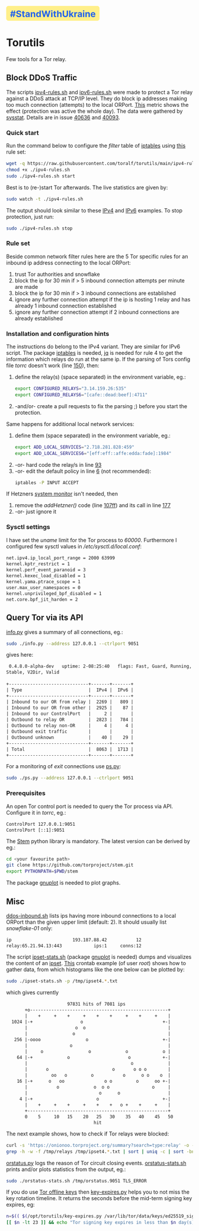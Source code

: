 [![StandWithUkraine](https://raw.githubusercontent.com/vshymanskyy/StandWithUkraine/main/badges/StandWithUkraine.svg)](https://github.com/vshymanskyy/StandWithUkraine/blob/main/docs/README.md)

# Torutils

Few tools for a Tor relay.

## Block DDoS Traffic

The scripts [ipv4-rules.sh](./ipv4-rules.sh) and [ipv6-rules.sh](./ipv6-rules.sh) were made
to protect a Tor relay against a DDoS attack at TCP/IP level.
They do block ip addresses making too much connection (attempts) to the local ORPort.
[This](./doc/network-metric.svg) metric shows the effect (protection was active the whole day).
The data were gathered by [sysstat](http://pagesperso-orange.fr/sebastien.godard/).
Details are in issue [40636](https://gitlab.torproject.org/tpo/core/tor/-/issues/40636)
and [40093](https://gitlab.torproject.org/tpo/community/support/-/issues/40093#note_2841393).

### Quick start
Run the command below to configure the _filter_  table of [iptables](https://upload.wikimedia.org/wikipedia/commons/3/37/Netfilter-packet-flow.svg) using [this](#rule-set) rule set:

```bash
wget -q https://raw.githubusercontent.com/toralf/torutils/main/ipv4-rules.sh -O ipv4-rules.sh
chmod +x ./ipv4-rules.sh
sudo ./ipv4-rules.sh start
```

Best is to (re-)start Tor afterwards.
The live statistics are given by:

```bash
sudo watch -t ./ipv4-rules.sh
```

The output should look similar to these [IPv4](./doc/iptables-L.txt) and [IPv6](./doc/ip6tables-L.txt) examples.
To stop protection, just run:

```bash
sudo ./ipv4-rules.sh stop
```

### Rule set
Beside common network filter rules here are the 5 Tor specific rules for an inbound ip address connecting to the local ORPort:

1. trust Tor authorities and snowflake
2. block the ip for 30 min if > 5 inbound connection attempts per minute are made
3. block the ip for 30 min if > 3 inbound connections are established
4. ignore any further connection attempt if the ip is hosting 1 relay and has already 1 inbound connection established
5. ignore any further connection attempt if 2 inbound connections are already established

### Installation and configuration hints
The instructions do belong to the IPv4 variant. They are similar for IPv6 script.
The package [iptables](https://www.netfilter.org/projects/iptables/) is needed,
[jq](https://stedolan.github.io/jq/) is needed for rule 4 to get the information which relays do run at the same ip.
If the parsing of Tors config file _torrc_ doesn't work (line [150](ipv4-rules.sh#L150)), then:
1. define the relay(s) (space separated) in the environment variable, eg.:
    ```bash
    export CONFIGURED_RELAYS="3.14.159.26:535"
    export CONFIGURED_RELAYS6="[cafe::dead:beef]:4711"
    ```
1. -and/or- create a pull requests to fix the parsing ;)
before you start the protection.

Same happens for additional local network services:
1. define them (space separated) in the environment variable, eg.:
    ```bash
    export ADD_LOCAL_SERVICES="2.718.281.828:459"
    export ADD_LOCAL_SERVICES6="[eff:eff::affe:edda:fade]:1984"
    ```
1. -or- hard code the relay/s in line [93](ipv4-rules.sh#L93)
1. -or- edit the default policy in line [6](ipv4-rules.sh#L6) (not recommended):
    ```bash
    iptables -P INPUT ACCEPT
    ```

If Hetzners [system monitor](https://docs.hetzner.com/robot/dedicated-server/security/system-monitor/) isn't needed, then
1. remove the _addHetzner()_ code (line [107ff](ipv4-rules.sh#L107)) and its call in line [177](ipv4-rules.sh#L177)
1. -or- just ignore it

### Sysctl settings

I have set the _uname_ limit for the Tor process to _60000_.
Furthermore I configured few sysctl values in _/etc/sysctl.d/local.conf_:

```console
net.ipv4.ip_local_port_range = 2000 63999
kernel.kptr_restrict = 1
kernel.perf_event_paranoid = 3
kernel.kexec_load_disabled = 1
kernel.yama.ptrace_scope = 1
user.max_user_namespaces = 0
kernel.unprivileged_bpf_disabled = 1
net.core.bpf_jit_harden = 2
```

## Query Tor via its API

[info.py](./info.py) gives a summary of all  connections, eg.:

```bash
sudo ./info.py --address 127.0.0.1 --ctrlport 9051
```

gives here:

```console
 0.4.8.0-alpha-dev   uptime: 2-08:25:40   flags: Fast, Guard, Running, Stable, V2Dir, Valid

+------------------------------+-------+-------+
| Type                         |  IPv4 |  IPv6 |
+------------------------------+-------+-------+
| Inbound to our OR from relay |  2269 |   809 |
| Inbound to our OR from other |  2925 |    87 |
| Inbound to our ControlPort   |     2 |       |
| Outbound to relay OR         |  2823 |   784 |
| Outbound to relay non-OR     |     4 |     4 |
| Outbound exit traffic        |       |       |
| Outbound unknown             |    40 |    29 |
+------------------------------+-------+-------+
| Total                        |  8063 |  1713 |
+------------------------------+-------+-------+
```

For a monitoring of _exit_ connections use [ps.py](./ps.py):

```bash
sudo ./ps.py --address 127.0.0.1 --ctrlport 9051
```

### Prerequisites
An open Tor control port is needed to query the Tor process via API.
Configure it in _torrc_, eg.:

```console
ControlPort 127.0.0.1:9051
ControlPort [::1]:9051
```

The [Stem](https://stem.torproject.org/index.html) python library is mandatory.
The latest version can be derived by eg.:

```bash
cd <your favourite path>
git clone https://github.com/torproject/stem.git
export PYTHONPATH=$PWD/stem
```

The package [gnuplot](http://www.gnuplot.info/) is needed to plot graphs.

## Misc

[ddos-inbound.sh](./ddos-inbound.sh) lists ips having more inbound connections to a local ORPort than the given upper limit (default: 2).
It should usually list _snowflake-01_ only:

```console
ip                       193.187.88.42           12
relay:65.21.94.13:443            ips:1     conns:12
```

The script [ipset-stats.sh](./ipset-stats.sh) (package [gnuplot](http://www.gnuplot.info/) is needed)
dumps and visualizes the content of an [ipset](https://ipset.netfilter.org).
[This](./doc/crontab.txt) crontab example (of user _root_) shows how to gather data,
from which histograms like the one below can be plotted by:

```bash
sudo ./ipset-stats.sh -p /tmp/ipset4.*.txt
```

which gives currently
```console
                       97831 hits of 7081 ips
       +o----------------------------------------------------+
       |    +     +    +     +    +    +     +    +     +    |
  1024 |-+                  o                              +-|
       |                  o  o                               |
       |                 o                                   |
   256 |-oooo                 o                            +-|
       |                o                                    |
       |     o                 o             o             o |
    64 |-+             o                      o            +-|
       |                                       o             |
       |       o                        o       o o o        |
       |         oo   o         o           o      o o    o  |
    16 |-+      o   oo               o o         o      oo +-|
       |           o             o  o o                o     |
       |                           o      o                  |
     4 |-+                        o                        +-|
       |    +     +    +     +    +    +   o +    +     +    |
       +-----------------------------------------------------+
       0    5     10   15    20   25   30    35   40    45   50
                                 hit
```

The next example shows, how to check if Tor relays were blocked:

```bash
curl -s 'https://onionoo.torproject.org/summary?search=type:relay' -o - | jq -cr '.relays[].a' | tr '\[\]" ,' ' ' | xargs -n 1 | sort -u > /tmp/relays
grep -h -w -f /tmp/relays /tmp/ipset4.*.txt | sort | uniq -c | sort -bn
```

[orstatus.py](./orstatus.py) logs the reason of Tor circuit closing events.
[orstatus-stats.sh](./orstatus-stats.sh) prints and/or plots statistics from the output, eg.:

```bash
sudo ./orstatus-stats.sh /tmp/orstatus.9051 TLS_ERROR
```

If you do use [Tor offline keys](https://support.torproject.org/relay-operators/offline-ed25519/)
then [key-expires.py](./key-expires.py) helps you to not miss the key rotation timeline.
It returns the seconds before the mid-term signing key expires, eg:

```bash
n=$(( $(/opt/torutils/key-expires.py /var/lib/tor/data/keys/ed25519_signing_cert)/86400 ))
[[ $n -lt 23 ]] && echo "Tor signing key expires in less than $n day(s)"
```
